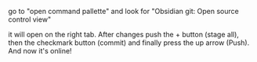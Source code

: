 
go to "open command pallette" and look for "Obsidian git: Open source control view"

it will open on the right tab. After changes push the + button (stage all), then the checkmark button (commit) and finally press the up arrow (Push). And now it's online!